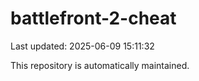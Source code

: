 # battlefront-2-cheat

Last updated: 2025-06-09 15:11:32

This repository is automatically maintained.

